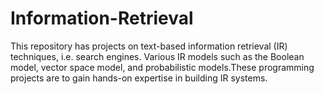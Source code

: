# Information-Retrieval
This repository has projects on text-based information retrieval (IR) techniques, i.e. search engines. Various IR models such as the Boolean model, vector space model, and probabilistic models.These programming projects are to gain hands-on expertise in building IR systems.
